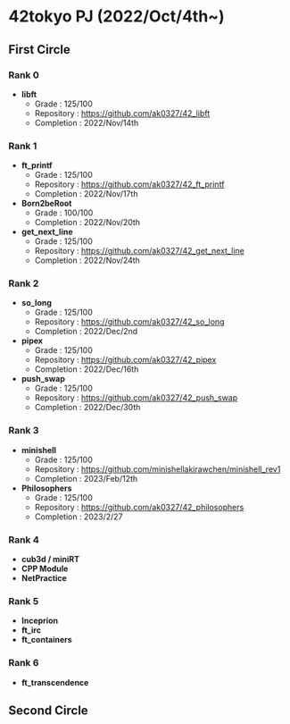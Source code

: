 # 42tokyo PJ (2022/Oct/4th~)

## First Circle
### Rank 0
- **libft**
  - Grade : 125/100
  - Repository : https://github.com/ak0327/42_libft
  - Completion : 2022/Nov/14th

### Rank 1
- **ft_printf**
  - Grade : 125/100
  - Repository : https://github.com/ak0327/42_ft_printf
  - Completion : 2022/Nov/17th
- **Born2beRoot**
  - Grade : 100/100
  - Completion : 2022/Nov/20th
- **get_next_line**
  - Grade : 125/100
  - Repository : https://github.com/ak0327/42_get_next_line
  - Completion : 2022/Nov/24th

### Rank 2
- **so_long**
  - Grade : 125/100
  - Repository : https://github.com/ak0327/42_so_long
  - Completion : 2022/Dec/2nd
- **pipex**
  - Grade : 125/100
  - Repository : https://github.com/ak0327/42_pipex
  - Completion : 2022/Dec/16th
- **push_swap**
  - Grade : 125/100
  - Repository : https://github.com/ak0327/42_push_swap
  - Completion : 2022/Dec/30th

### Rank 3
- **minishell**
  - Grade : 125/100
  - Repository : https://github.com/minishellakirawchen/minishell_rev1
  - Completion : 2023/Feb/12th
- **Philosophers**
  - Grade : 125/100
  - Repository : https://github.com/ak0327/42_philosophers
  - Completion : 2023/2/27

### Rank 4
- **cub3d / miniRT**
- **CPP Module**
- **NetPractice**

### Rank 5
- **Inceprion**
- **ft_irc**
- **ft_containers**

### Rank 6
- **ft_transcendence**

## Second Circle
